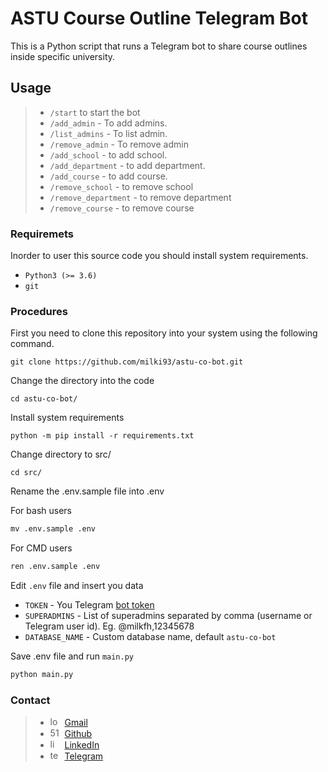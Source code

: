 # ASTU Course Outline Telegram Bot

This is a Python script that runs a Telegram bot to share course outlines inside specific university.

## Usage
> * `/start` to start the bot 
> * `/add_admin` - To add admins.
> * `/list_admins` - To list admin.
> * `/remove_admin` - To remove admin
> * `/add_school` - to add school.
> * `/add_department` - to add department.
> * `/add_course` - to add course.
> * `/remove_school` - to remove school
> * `/remove_department` - to remove department
> * `/remove_course` - to remove course

### Requiremets
Inorder to user this source code you should install system requirements.
- `Python3 (>= 3.6)`
- `git`

### Procedures
First you need to clone this repository into your system using the following command.
```makedown
git clone https://github.com/milki93/astu-co-bot.git
```
Change the directory into the code
```makedown
cd astu-co-bot/
```
Install system requirements
```makedown
python -m pip install -r requirements.txt
```
Change directory to src/
```makedown
cd src/
```
Rename the .env.sample file into .env

For bash users
```markdown
mv .env.sample .env
```

For CMD users
```markdown
ren .env.sample .env
```
Edit `.env` file and insert you data
- `TOKEN` - You Telegram [bot token](https://core.telegram.org/bots#3-how-do-i-create-a-bot) 
- `SUPERADMINS` - List of superadmins separated by comma (username or Telegram user id). Eg. @milkfh,12345678
- `DATABASE_NAME` - Custom database name, default `astu-co-bot`

Save .env file and run `main.py`
```markdown
python main.py
```


### Contact 

> * <img src="https://www.freepnglogos.com/uploads/logo-gmail-png/logo-gmail-png-gmail-icon-download-png-and-vector-1.png" width="15" alt="logo gmail png gmail icon download png and vector" />&nbsp;&nbsp;[Gmail](mailto:milkidida131@gmail.com)
> * <img src="https://www.freepnglogos.com/uploads/512x512-logo-png/512x512-logo-github-icon-35.png" width="15" alt="512x512 logo github icon" />&nbsp;&nbsp;[Github](https://github.com/milki93/astu-co-bot.git)
> * <img src="https://www.freepnglogos.com/uploads/linkedin-basic-round-social-logo-png-13.png" width="15" alt="linkedin basic round social logo png" />&nbsp;&nbsp;[LinkedIn](https://www.linkedin.com/in/milki-dida)
> * <img src="https://www.freepnglogos.com/uploads/telegram-logo-png-0.png" width="15" alt="telegram logo png" />&nbsp;&nbsp;[Telegram](https://t.me/Milkfh)